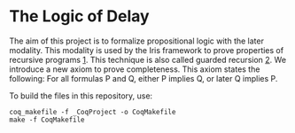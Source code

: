 The Logic of Delay
==================
The aim of this project is to formalize propositional logic with the later
modality. This modality is used by the Iris framework to prove properties of
recursive programs [1]. This technique is also called guarded recursion [2]. We
introduce a new axiom to prove completeness. This axiom states the following:
For all formulas P and Q, either P implies Q, or later Q implies P.

To build the files in this repository, use:
```
coq_makefile -f _CoqProject -o CoqMakefile
make -f CoqMakefile
```

[1]: https://iris-project.org/tutorial-pdfs/lecture7-later.pdf
[2]: https://ncatlab.org/nlab/show/guarded+recursion
